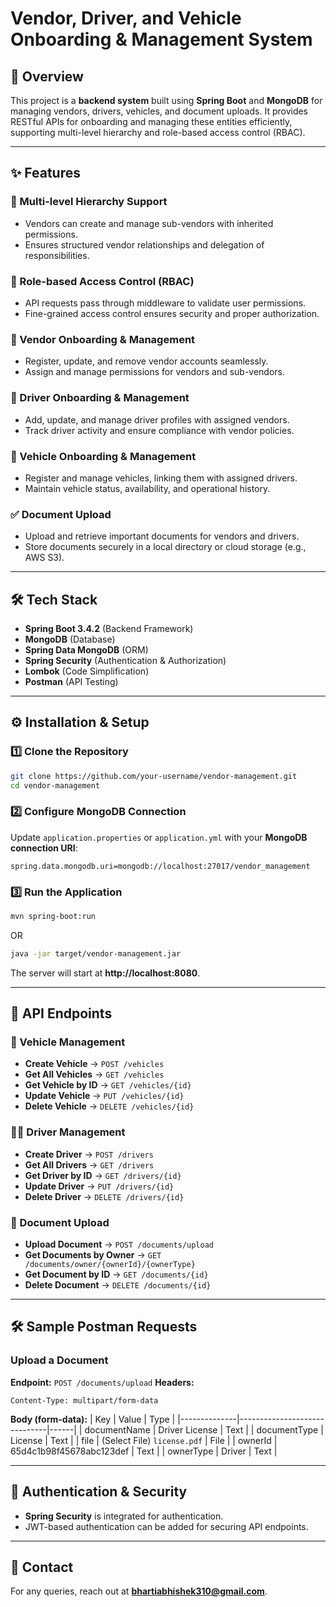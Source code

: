 # Vendor, Driver, and Vehicle Onboarding & Management System

## 🚀 Overview
This project is a **backend system** built using **Spring Boot** and **MongoDB** for managing vendors, drivers, vehicles, and document uploads. It provides RESTful APIs for onboarding and managing these entities efficiently, supporting multi-level hierarchy and role-based access control (RBAC).

---

## ✨ Features

### 🏢 Multi-level Hierarchy Support  
- Vendors can create and manage sub-vendors with inherited permissions.  
- Ensures structured vendor relationships and delegation of responsibilities.  

### 🔐 Role-based Access Control (RBAC)  
- API requests pass through middleware to validate user permissions.  
- Fine-grained access control ensures security and proper authorization.  

### 🚀 Vendor Onboarding & Management  
- Register, update, and remove vendor accounts seamlessly.  
- Assign and manage permissions for vendors and sub-vendors.  

### 🚖 Driver Onboarding & Management  
- Add, update, and manage driver profiles with assigned vendors.  
- Track driver activity and ensure compliance with vendor policies.  

### 🚚 Vehicle Onboarding & Management  
- Register and manage vehicles, linking them with assigned drivers.  
- Maintain vehicle status, availability, and operational history.  

### ✅ Document Upload  
- Upload and retrieve important documents for vendors and drivers.  
- Store documents securely in a local directory or cloud storage (e.g., AWS S3).  



---

## 🛠️ Tech Stack
- **Spring Boot 3.4.2** (Backend Framework)
- **MongoDB** (Database)
- **Spring Data MongoDB** (ORM)
- **Spring Security** (Authentication & Authorization)
- **Lombok** (Code Simplification)
- **Postman** (API Testing)

---

## ⚙️ Installation & Setup
### 1️⃣ Clone the Repository
```bash
git clone https://github.com/your-username/vendor-management.git
cd vendor-management
```

### 2️⃣ Configure MongoDB Connection
Update `application.properties` or `application.yml` with your **MongoDB connection URI**:
```properties
spring.data.mongodb.uri=mongodb://localhost:27017/vendor_management
```

### 3️⃣ Run the Application
```bash
mvn spring-boot:run
```
OR
```bash
java -jar target/vendor-management.jar
```

The server will start at **http://localhost:8080**.

---

## 📖 API Endpoints
### 🚚 Vehicle Management
- **Create Vehicle** → `POST /vehicles`
- **Get All Vehicles** → `GET /vehicles`
- **Get Vehicle by ID** → `GET /vehicles/{id}`
- **Update Vehicle** → `PUT /vehicles/{id}`
- **Delete Vehicle** → `DELETE /vehicles/{id}`

### 👨‍✈️ Driver Management
- **Create Driver** → `POST /drivers`
- **Get All Drivers** → `GET /drivers`
- **Get Driver by ID** → `GET /drivers/{id}`
- **Update Driver** → `PUT /drivers/{id}`
- **Delete Driver** → `DELETE /drivers/{id}`

### 📄 Document Upload
- **Upload Document** → `POST /documents/upload`
- **Get Documents by Owner** → `GET /documents/owner/{ownerId}/{ownerType}`
- **Get Document by ID** → `GET /documents/{id}`
- **Delete Document** → `DELETE /documents/{id}`

---

## 🛠 Sample Postman Requests
### **Upload a Document**
**Endpoint:** `POST /documents/upload`
**Headers:**
```
Content-Type: multipart/form-data
```
**Body (form-data):**
| Key           | Value                        | Type  |
|--------------|------------------------------|------|
| documentName | Driver License               | Text  |
| documentType | License                      | Text  |
| file         | (Select File) `license.pdf`  | File  |
| ownerId      | 65d4c1b98f45678abc123def     | Text  |
| ownerType    | Driver                       | Text  |

---

## 🔐 Authentication & Security
- **Spring Security** is integrated for authentication.
- JWT-based authentication can be added for securing API endpoints.


---

## 📧 Contact
For any queries, reach out at **bhartiabhishek310@gmail.com**.


